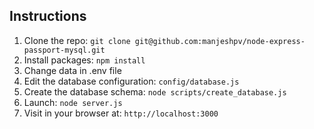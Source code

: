 ## Instructions

1. Clone the repo: `git clone git@github.com:manjeshpv/node-express-passport-mysql.git`
2. Install packages: `npm install`
3. Change data in .env file
4. Edit the database configuration: `config/database.js`
5. Create the database schema: `node scripts/create_database.js`
6. Launch: `node server.js`
7. Visit in your browser at: `http://localhost:3000`
